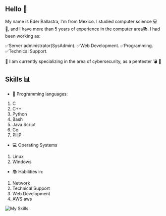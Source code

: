 ## Hello :wave:

My name is Eder Ballastra, I'm from Mexico.
I studied computer science :computer::pencil:, and I have more than 5 years of experience in the computer area:books:. I had been working as:

:white_check_mark:Server administrator(SysAdmin).
:white_check_mark:Web Development.
:white_check_mark:Programming.
:white_check_mark:Technical Support.

:red_circle: I am currently specializing in the area of cybersecurity, as a pentester 	:bomb:	:syringe:

## Skills :bar_chart:

- :pencil: Programming languages:
1. C
2. C++
3. Python
4. Bash
5. Java Script
6. Go
7. PHP 

- :computer: Operating Systems
1. Linux
2. Windows 

-	:books: Habilities in: 
1. Network
2. Technical Support
3. Web Development
4. AWS aws 

![My Skills](https://skillicons.dev/icons?i=java,kotlin,nodejs,figma&theme=light)

